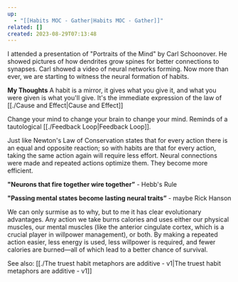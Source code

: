 ```yaml
---
up:
  - "[[Habits MOC - Gather|Habits MOC - Gather]]"
related: []
created: 2023-08-29T07:13:48
---
```

I attended a presentation of "Portraits of the Mind" by Carl Schoonover. He showed pictures of how dendrites grow spines for better connections to synapses. Carl showed a video of neural networks forming. Now more than ever, we are starting to witness the neural formation of habits.

**My Thoughts**
A habit is a mirror, it gives what you give it, and what you were given is what you'll give. It's the immediate expression of the law of [[./Cause and Effect|Cause and Effect]]

Change your mind to change your brain to change your mind. Reminds of a tautological [[./Feedback Loop|Feedback Loop]].

Just like Newton's Law of Conservation states that for every action there is an equal and opposite reaction; so with habits are that for every action, taking the same action again will require less effort. Neural connections were made and repeated actions optimize them. They become more efficient. 

**"Neurons that fire together wire together”** - Hebb's Rule

**"Passing mental states become lasting neural traits”** - maybe Rick Hanson

We can only surmise as to why, but to me it has clear evolutionary advantages. Any action we take burns calories and uses either our physical muscles, our mental muscles (like the anterior cingulate cortex, which is a crucial player in willpower management), or both. By making a repeated action easier, less energy is used, less willpower is required, and fewer calories are burned—all of which lead to a better chance of survival. 

See also: [[./The truest habit metaphors are additive - v1|The truest habit metaphors are additive - v1]]